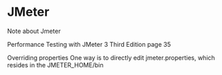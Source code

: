 # JMeter
Note about Jmeter 


Performance Testing with JMeter 3 Third Edition
page 35

Overriding properties
One way is to
directly edit jmeter.properties, which resides in the JMETER_HOME/bin
